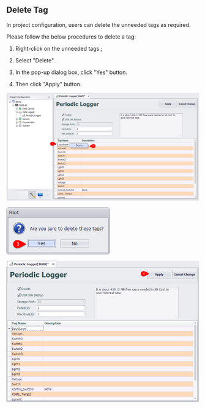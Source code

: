 ## Delete Tag

In project configuration, users can delete the unneeded tags as required.

Please follow the below procedures to delete a tag:

1. Right-click on the unneeded tags.;

2. Select "Delete".

3. In the pop-up dialog box, click "Yes" button.

4. Then click "Apply" button.

![](DataLogger_4.png)

![](DataLogger_5.png)

![](DataLogger_6.png)